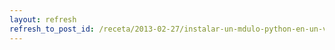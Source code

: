 ```yaml
---
layout: refresh
refresh_to_post_id: /receta/2013-02-27/instalar-un-mdulo-python-en-un-virtualenv
---
```

